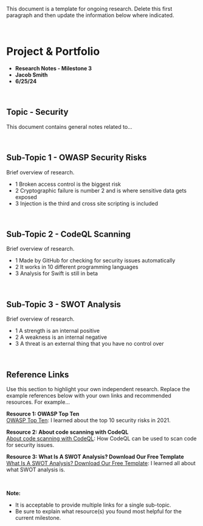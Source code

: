 This document is a template for ongoing research. Delete this first paragraph and then update the information below where indicated. 


<br>

# Project & Portfolio 

* **Research Notes - Milestone 3**
* **Jacob Smith**
* **6/25/24**

<br>


## Topic - Security

This document contains general notes related to...

<br>

## Sub-Topic 1 - OWASP Security Risks
Brief overview of research. 

* 1 Broken access control is the biggest risk
* 2 Cryptographic failure is number 2 and is where sensitive data gets exposed
* 3 Injection is the third and cross site scripting is included

<br>

## Sub-Topic 2 - CodeQL Scanning
Brief overview of research. 

* 1 Made by GitHub for checking for security issues automatically 
* 2 It works in 10 different programming languages
* 3 Analysis for Swift is still in beta

<br>

## Sub-Topic 3 - SWOT Analysis
Brief overview of research. 

* 1 A strength is an internal positive 
* 2 A weakness is an internal negative 
* 3 A threat is an external thing that you have no control over


    
<br>

## Reference Links
Use this section to highlight your own independent research. Replace the example references below with your own links and recommended resources. For example...

**Resource 1: OWASP Top Ten**  
[OWASP Top Ten](https://owasp.org/www-project-top-ten/): I learned about the top 10 security risks in 2021.

**Resource 2: About code scanning with CodeQL**    
[About code scanning with CodeQL](https://docs.github.com/en/code-security/code-scanning/introduction-to-code-scanning/about-code-scanning-with-codeql): How CodeQL can be used to scan code for security issues.

**Resource 3: What Is A SWOT Analysis? Download Our Free Template**      
[What Is A SWOT Analysis? Download Our Free Template](https://www.forbes.com/advisor/business/what-is-swot-analysis/): I learned all about what SWOT analysis is.

<br>

**Note:**  

* It is acceptable to provide multiple links for a single sub-topic.  
* Be sure to explain what resource(s) you found most helpful for the current milestone. 



